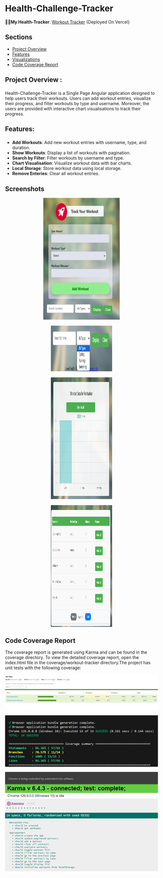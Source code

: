 # Health-Challenge-Tracker

👩‍💻**My Health-Tracker**:  [Workout Tracker](https://workout-challenge-tracker.vercel.app/)  {Deployed On Vercel}

## Sections

- [Project Overview](#features)
- [Features](#features)
- [Visualizations](#features)
- [Code Coverage Report](#features)


###

<h2 align="left">Project Overview :</h2>

###

<p align="left">Health-Challenge-Tracker is a Single Page Angular application designed to help users track their workouts. Users can add workout entries, visualize their progress, and filter workouts by type and username. Moreover, the users are provided with interactive chart visualisations to track their progress.</p>

###

<h2 align="left">Features:</h2>

###

 - **Add Workouts**:  Add new workout entries with username, type, and duration.
 - **Show Workouts**:  Display a list of workouts with pagination.
 - **Search by Filter**:  Filter workouts by username and type.
 - **Chart Visualisation**:  Visualize workout data with bar charts.
 - **Local Storage**:  Store workout data using local storage.
 - **Remove Enteries**:  Clear all workout entries.

###

## Screenshots
<div align="center">
<img  width="50%"src="https://github.com/jashan-s1/Health-Challenge-Tracker/blob/main/health-tracker/src/assets/Sample/Main.png" width="400" height="400">
</div>
<br/>
<div align="center">
 <img width="40%" src="https://github.com/jashan-s1/Health-Challenge-Tracker/blob/main/health-tracker/src/assets/Sample/Search.png" width="500" height="150">
</div>
<br/>
<div align="center">
 <img width="40%" src="https://github.com/jashan-s1/Health-Challenge-Tracker/blob/main/health-tracker/src/assets/Sample/chart.png" width="400" height="400">
</div>
<br/>
<div align="center">
 <img width="40%" src="https://github.com/jashan-s1/Health-Challenge-Tracker/blob/main/health-tracker/src/assets/Sample/visual.png" width="400" height="400">
</div>



###
## Code Coverage Report

The coverage report is generated using Karma and can be found in the coverage directory. To view the detailed coverage report, open the index.html file in the coverage/workout-tracker directory.The project has unit tests with the following coverage:

![Report](https://github.com/jashan-s1/Health-Challenge-Tracker/blob/main/health-tracker/src/assets/Screenshot/Report.png)

![Screen](https://github.com/jashan-s1/Health-Challenge-Tracker/blob/main/health-tracker/src/assets/Screenshot/screen1.png)

![Screenshot](https://github.com/jashan-s1/Health-Challenge-Tracker/blob/main/health-tracker/src/assets/Screenshot/screen2.png)
